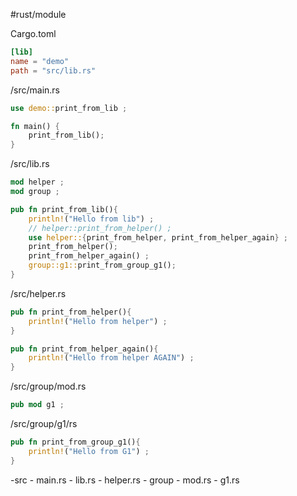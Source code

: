 #rust/module 

Cargo.toml
```toml
[lib]
name = "demo"
path = "src/lib.rs"
```

/src/main.rs
```rust
use demo::print_from_lib ;

fn main() {
	print_from_lib();
}
```


/src/lib.rs
```rust
mod helper ;
mod group ;

pub fn print_from_lib(){
	println!("Hello from lib") ;
	// helper::print_from_helper() ;
	use helper::{print_from_helper, print_from_helper_again} ;
	print_from_helper();
	print_from_helper_again() ;
	group::g1::print_from_group_g1();
}
```

/src/helper.rs
```rust
pub fn print_from_helper(){
	println!("Hello from helper") ;
}

pub fn print_from_helper_again(){
	println!("Hello from helper AGAIN") ;
}
```

/src/group/mod.rs
```rust
pub mod g1 ;
```

/src/group/g1/rs
```rust
pub fn print_from_group_g1(){
	println!("Hello from G1") ;
}
```


-src
		- main.rs
		- lib.rs
		- helper.rs
		- group
				- mod.rs
				- g1.rs












